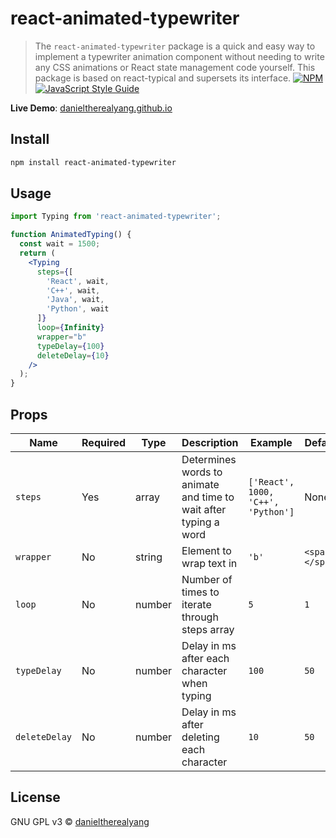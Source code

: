 

# react-animated-typewriter
> The ```react-animated-typewriter``` package is a quick and easy way to implement a typewriter animation component without needing to write any CSS animations or React state management code yourself. 
> This package is based on react-typical and supersets its interface.
[![NPM](https://img.shields.io/npm/v/react-animated-typewriter.svg)](https://www.npmjs.com/package/react-animated-typewriter) [![JavaScript Style Guide](https://img.shields.io/badge/code_style-standard-brightgreen.svg)](https://standardjs.com)

**Live Demo**: [danieltherealyang.github.io](https://danieltherealyang.github.io/)

## Install

```bash
npm install react-animated-typewriter
```

## Usage

```jsx
import Typing from 'react-animated-typewriter';

function AnimatedTyping() {
  const wait = 1500;
  return (
    <Typing
      steps={[
        'React', wait,
        'C++', wait,
        'Java', wait,
        'Python', wait
      ]}
      loop={Infinity}
      wrapper="b"
      typeDelay={100}
      deleteDelay={10}
    />
  );
}
```

## Props
| Name | Required | Type | Description | Example | Default
| -- | -- | -- | -- | -- | -- |
| ```steps``` | Yes | array | Determines words to animate and time to wait after typing a word | ```['React', 1000, 'C++', 'Python']``` | None
| ```wrapper``` | No | string | Element to wrap text in | ```'b'``` | ```<span></span>```
| ```loop``` | No | number | Number of times to iterate through steps array | ```5``` | ```1```
| ```typeDelay``` | No | number | Delay in ms after each character when typing | ```100``` | ```50```
| ```deleteDelay``` | No | number | Delay in ms after deleting each character |```10``` | ```50```

## License

GNU GPL v3 © [danieltherealyang](https://github.com/danieltherealyang)
